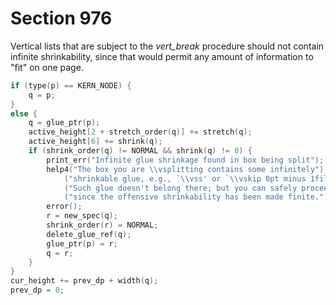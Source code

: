 # Section 976

Vertical lists that are subject to the *vert_break* procedure should not contain infinite shrinkability, since that would permit any amount of information to "fit" on one page.

```c << Update the current height and depth measurements with respect to a glue or kern node |p| >>=
if (type(p) == KERN_NODE) {
    q = p;
}
else {
    q = glue_ptr(p);
    active_height[2 + stretch_order(q)] += stretch(q);
    active_height[6] += shrink(q);
    if (shrink_order(q) != NORMAL && shrink(q) != 0) {
        print_err("Infinite glue shrinkage found in box being split");
        help4("The box you are \\vsplitting contains some infinitely")
            ("shrinkable glue, e.g., `\\vss' or `\\vskip 0pt minus 1fil'.")
            ("Such glue doesn't belong there; but you can safely proceed,")
            ("since the offensive shrinkability has been made finite.");
        error();
        r = new_spec(q);
        shrink_order(r) = NORMAL;
        delete_glue_ref(q);
        glue_ptr(p) = r;
        q = r;
    }
}
cur_height += prev_dp + width(q);
prev_dp = 0;
```
